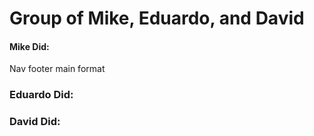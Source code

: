 # Group of Mike, Eduardo, and David

#### Mike Did:
Nav
footer
main format

### Eduardo Did:


### David Did: 
